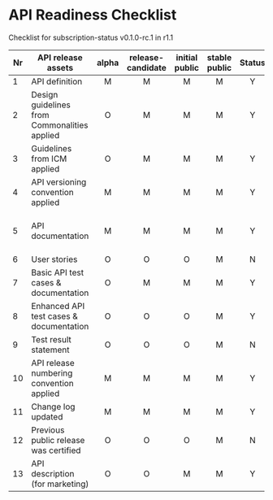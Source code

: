 # API Readiness Checklist

Checklist for subscription-status v0.1.0-rc.1 in r1.1

| Nr | API release assets  | alpha | release-candidate |  initial<br>public | stable<br> public | Status | Reference information |
|----|----------------------------------------------|:-----:|:-----------------:|:-------:|:------:|:----:|:----:|
|  1 | API definition                               |   M   |         M         |    M    |    M   |  Y   | [link](/code/API_definitions/subscription-status.yaml) |
|  2 | Design guidelines from Commonalities applied |   O   |         M         |    M    |    M   |   Y   | [r3.3](https://github.com/camaraproject/Commonalities/releases/tag/r3.3)  |
|  3 | Guidelines from ICM applied                  |   O   |         M         |    M    |    M   |   Y   | [r3.3](https://github.com/camaraproject/IdentityAndConsentManagement/releases/tag/r3.3)   |
|  4 | API versioning convention applied            |   M   |         M         |    M    |    M   |   Y  | v0.1.0     |
|  5 | API documentation                            |   M   |         M         |    M    |    M   |   Y  | Embed documentation into API spec - [link](/code/subscription-status.yaml) |
|  6 | User stories                                 |   O   |         O         |    O    |    M   |   N  | 	 |		
|  7 | Basic API test cases & documentation         |   O   |         M         |    M    |    M   |   Y  | [link](/code/Test_definitions/subscription-status.feature)  |
|  8 | Enhanced API test cases & documentation      |   O   |         O         |    O    |    M   |   Y  | [link](/code/Test_definitions/subscription-status.feature)  |
|  9 | Test result statement                        |   O   |         O         |    O    |    M   |   N  |  To be provided    |
| 10 | API release numbering convention applied     |   M   |         M         |    M    |    M   |   Y  |      |
| 11 | Change log updated                           |   M   |         M         |    M    |    M   |   Y  | [link](/CHANGELOG.md) |
| 12 | Previous public release was certified        |   O   |         O         |    O    |    M   |   N  |      |
| 13 | API description (for marketing)              |   O   |         O         |    M    |    M   |   Y  | [wiki link](https://lf-camaraproject.atlassian.net/wiki/x/hACbBQ) |
